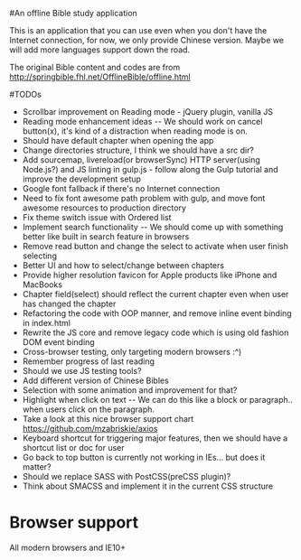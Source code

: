 #An offline Bible study application

This is an application that you can use even when you don't have the Internet connection, for now, we only provide Chinese version. Maybe we will add more languages support down the road.

The original Bible content and codes are from http://springbible.fhl.net/OfflineBible/offline.html

#TODOs
- Scrollbar improvement on Reading mode - jQuery plugin, vanilla JS
- Reading mode enhancement ideas -- We should work on cancel button(x), it's kind of a distraction when reading mode is on. 
- Should have default chapter when opening the app
- Change directories structure, I think we should have a src dir?
- Add sourcemap, livereload(or browserSync) HTTP server(using Node.js?) and JS linting in gulp.js - follow along the Gulp tutorial and improve the development setup
- Google font fallback if there's no Internet connection
- Need to fix font awesome path problem with gulp, and move font awesome resources to production directory
- Fix theme switch issue with Ordered list
- Implement search functionality -- We should come up with something better like built in search feature in browsers
- Remove read button and change the select to activate when user finish selecting
- Better UI and how to select/change between chapters
- Provide higher resolution favicon for Apple products like iPhone and MacBooks
- Chapter field(select) should reflect the current chapter even when user has changed the chapter
- Refactoring the code with OOP manner, and remove inline event binding in index.html
- Rewrite the JS core and remove legacy code which is using old fashion DOM event binding
- Cross-browser testing, only targeting modern browsers :^)
- Remember progress of last reading
- Should we use JS testing tools?
- Add different version of Chinese Bibles
- Selection with some animation and improvement for that?
- Highlight when click on text -- We can do this like a block or paragraph.. when users click on the paragraph.
- Take a look at this nice browser support chart https://github.com/mzabriskie/axios
- Keyboard shortcut for triggering major features, then we should have a shortcut list or doc for user
- Go back to top button is currently not working in IEs... but does it matter?
- Should we replace SASS with PostCSS(preCSS plugin)?
- Think about SMACSS and implement it in the current CSS structure

# Browser support
All modern browsers and IE10+
